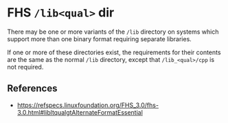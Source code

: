 # FHS `/lib<qual>` dir

There may be one or more variants of the `/lib` directory on systems which support more than one binary format requiring separate libraries.

If one or more of these directories exist, the requirements for their contents are the same as the normal `/lib` directory, except that `/lib_<qual>/cpp` is not required.

## References

- https://refspecs.linuxfoundation.org/FHS_3.0/fhs-3.0.html#libltqualgtAlternateFormatEssential
